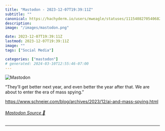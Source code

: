 ```yaml
---
title: "Mastodon - 2023-12-07T19:39:11Z"
subtitle: ""
canonical: https://hachyderm.io/users/mweagle/statuses/111540827054068279
description:
image: "/images/mastodon.png"

date: 2023-12-07T19:39:11Z
lastmod: 2023-12-07T19:39:11Z
image: ""
tags: ["Social Media"]

categories: ["mastodon"]
# generated: 2024-03-10T12:55:46-07:00
---
```

![Mastodon](/images/mastodon.png)

<p>“They’ll get better next year, and even better the year after that. We are about to enter the era of mass spying.”</p><p><a href="https://www.schneier.com/blog/archives/2023/12/ai-and-mass-spying.html" target="_blank" rel="nofollow noopener noreferrer" translate="no"><span class="invisible">https://www.</span><span class="ellipsis">schneier.com/blog/archives/202</span><span class="invisible">3/12/ai-and-mass-spying.html</span></a></p>


###### [Mastodon Source 🐘](https://hachyderm.io/@mweagle/111540827054068279)

___
